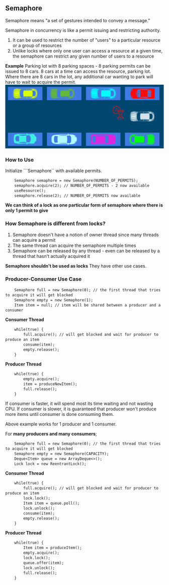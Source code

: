 ## Semaphore
Semaphore means "a set of gestures intended to convey a message." 

Semaphore in concurrency is like a permit issuing and restricting authority. 

1. It can be used to restrict the number of "users" to a particular resource or a group of resources
2. Unlike locks where only one user can access a resource at a given time, the semaphore can restrict any given number of users
to a resource

**Example**
Parking lot with 8 parking spaces - 8 parking permits can be issued to 8 cars. 8 cars at a time can access the resource, parking lot. Where there are 8 cars in the lot, any additional car wanting to park will have to wait to acquire the permit.
![Semaphore!](images/sp1.png)

### How to Use
Initialize ```Semaphore`` with available permits.
```
    Semaphore semaphore = new Semaphore(NUMBER_OF_PERMITS);
    semaphore.acquire(2); // NUMBER_OF_PERMITS - 2 now available 
    useResource();
    semaphore.release(2); // NUMBER_OF_PERMITS now available
```
**We can think of a lock as one particular form of semaphore where there is only 1 permit to give**

### How Semaphore is different from locks?
1. Semaphore doesn't have a notion of owner thread since many threads can acquire a permit
2. The same thread can acquire the semaphore multiple times
3. Semaphore can be released by any thread - even can be released by a thread that hasn't actually acquired it

**Semaphore shouldn't be used as locks** They have other use cases.

### Producer-Consumer Use Case
```
    Semaphore full = new Semaphore(0); // the first thread that tries to acquire it will get blocked
    Semaphore empty = new Semaphore(1); 
    Item item = null; // item will be shared between a producer and a consumer
```
**Consumer Thread**
```
    while(true) {
        full.acquire(); // will get blocked and wait for producer to produce an item
        consume(item);
        empty.release();
    }
```

**Producer Thread**
```
    while(true) {
        empty.acquire();
        item = produceNewItem();
        full.release();
    }
```

If consumer is faster, it will spend most its time waiting and not wasting CPU.
If consumer is slower, it is guaranteed that producer won't produce more items until consumer is done consuming them.

Above example works for 1 producer and 1 consumer.

For **many producers and many consumers**;
```
    Semaphore full = new Semaphore(0); // the first thread that tries to acquire it will get blocked
    Semaphore empty = new Semaphore(CAPACITY); 
    Deque<Item> queue = new ArrayDeque<>();
    Lock lock = new ReentrantLock();
```
**Consumer Thread**
```
    while(true) {
        full.acquire(); // will get blocked and wait for producer to produce an item
        lock.lock();
        Item item = queue.poll();
        lock.unlock();
        consume(item);
        empty.release();
    }
```

**Producer Thread**
```
    while(true) {
        Item item = produceItem();
        empty.acquire();
        lock.lock();
        queue.offer(item);
        lock.unlock();
        full.release();
    }
```

